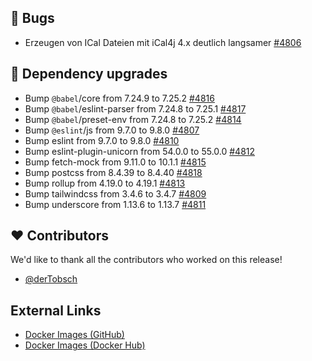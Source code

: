 ## 🐞 Bugs

- Erzeugen von ICal Dateien mit iCal4j 4.x deutlich langsamer [#4806](https://github.com/urlaubsverwaltung/urlaubsverwaltung/issues/4806)

## 🔨 Dependency upgrades

- Bump `@babel`/core from 7.24.9 to 7.25.2 [#4816](https://github.com/urlaubsverwaltung/urlaubsverwaltung/pull/4816)
- Bump `@babel`/eslint-parser from 7.24.8 to 7.25.1 [#4817](https://github.com/urlaubsverwaltung/urlaubsverwaltung/pull/4817)
- Bump `@babel`/preset-env from 7.24.8 to 7.25.2 [#4814](https://github.com/urlaubsverwaltung/urlaubsverwaltung/pull/4814)
- Bump `@eslint`/js from 9.7.0 to 9.8.0 [#4807](https://github.com/urlaubsverwaltung/urlaubsverwaltung/pull/4807)
- Bump eslint from 9.7.0 to 9.8.0 [#4810](https://github.com/urlaubsverwaltung/urlaubsverwaltung/pull/4810)
- Bump eslint-plugin-unicorn from 54.0.0 to 55.0.0 [#4812](https://github.com/urlaubsverwaltung/urlaubsverwaltung/pull/4812)
- Bump fetch-mock from 9.11.0 to 10.1.1 [#4815](https://github.com/urlaubsverwaltung/urlaubsverwaltung/pull/4815)
- Bump postcss from 8.4.39 to 8.4.40 [#4818](https://github.com/urlaubsverwaltung/urlaubsverwaltung/pull/4818)
- Bump rollup from 4.19.0 to 4.19.1 [#4813](https://github.com/urlaubsverwaltung/urlaubsverwaltung/pull/4813)
- Bump tailwindcss from 3.4.6 to 3.4.7 [#4809](https://github.com/urlaubsverwaltung/urlaubsverwaltung/pull/4809)
- Bump underscore from 1.13.6 to 1.13.7 [#4811](https://github.com/urlaubsverwaltung/urlaubsverwaltung/pull/4811)

## ❤️ Contributors

We'd like to thank all the contributors who worked on this release!

- [@derTobsch](https://github.com/derTobsch)
## External Links

- [Docker Images (GitHub)](https://github.com/urlaubsverwaltung/urlaubsverwaltung/pkgs/container/urlaubsverwaltung%2Furlaubsverwaltung)
- [Docker Images (Docker Hub)](https://hub.docker.com/r/urlaubsverwaltung/urlaubsverwaltung)

